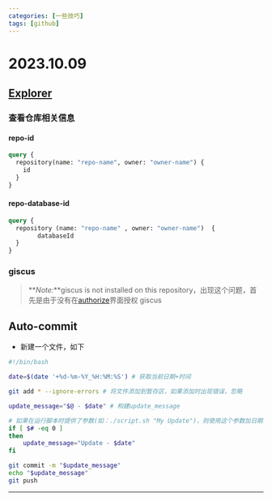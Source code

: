```yaml
---
categories: [一些技巧]
tags: [github]
---
```


# 2023.10.09

## [Explorer](https://docs.github.com/en/graphql/overview/explorer)

### 查看仓库相关信息

#### repo-id

```graphql
query {
  repository(name: "repo-name", owner: "owner-name") {
    id
  }
}
```

#### repo-database-id

```GraphQL
query {
  repository (name: "repo-name" , owner: "owner-name")  {
        databaseId
  }
}
```

### giscus

> **_Note:_**giscus is not installed on this repository，出现这个问题，首先是由于没有在[authorize](https://github.com/apps/giscus)界面授权 giscus

## Auto-commit

- 新建一个文件，如下

```bash
#!/bin/bash

date=$(date '+%d-%m-%Y_%H:%M:%S') # 获取当前日期+时间

git add * --ignore-errors # 将文件添加到暂存区，如果添加时出现错误，忽略

update_message="$@ - $date" # 构建update_message

# 如果在运行脚本时提供了参数(如：./script.sh "My Update")，则使用这个参数加日期来构建这个消息，如果没有则使用“Update-$date”
if [ $# -eq 0 ]
then
    update_message="Update - $date"
fi

git commit -m "$update_message"
echo "$update_message"
git push
```

---
